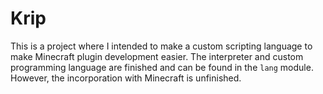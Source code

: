 # Krip
This is a project where I intended to make a custom scripting language to make Minecraft plugin development easier. The interpreter and custom programming language are finished and can be found in the `lang` module. However, the incorporation with Minecraft is unfinished.
